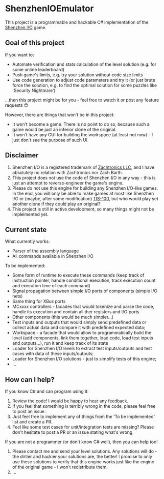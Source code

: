 # ShenzhenIOEmulator
This project is a programmable and hackable C# implementation of the [Shenzhen I/O](https://www.zachtronics.com/shenzhen-io/) game.

## Goal of this project
If you want to:
* Automate verification and stats calculation of the level solution (e.g. for some online leaderboard)
* Push game's limits, e.g. try your solution without code size limits
* Use code generation to adjust code parameters and try it (or just brute force the solution, e.g. to find the optimal solution for some puzzles like 'Security Nightmare')

...then this project might be for you - feel free to watch it or post any feature requests 😊

However, there are things that won't be in this project:
* It won't become a game. There is no point to do so, because such a game would be just an inferior clone of the original.
* It won't have any GUI for building the workspace (at least not now) - I just don't see the purpose of such UI.

## Disclaimer
1. Shenzhen I/O is a registered trademark of [Zachtronics LLC](https://www.zachtronics.com/), and I have absolutely no relation with Zachtronics nor Zach Barth.
2. This project does not use the code of Shenzhen I/O in any way - this is just an attempt to reverse-engineer the game's engine.
3. Please do not use this engine for building any Shenzhen I/O-like games. In the end, you will only be able to make games at most like Shenzhen I/O or (maybe, after some modification) [TIS-100](https://www.zachtronics.com/tis-100), but who would play yet another clone if they could play an original?
4. This project is still in active development, so many things might not be implelmented yet.

## Current state
What currently works:
* Parser of the assembly language
* All commands available in Shenzhen I/O

To be implemented:
* Some form of runtime to execute these commands (keep track of instruction pointer, handle conditional execution, track execution count and execution time of each command)
* Signal propagation between simple I/O ports of components (simple I/O nets)
* Same thing for XBus ports
* MCxxxx controllers - facades that would tokenize and parse the code, handle its execution and contain all ther registers and I/O ports
* Other components (this would be much simpler...)
* Test inputs and outputs that would simply send predefined data or collect actual data and compare it with predefined expected data;
* Workspace - a facade that would allow to programmatically build the level (add components, link them together, load code, load test inputs and outputs...), run it and keep track of its state
* Loader for Shenzhen I/O levels to extract test inputs/outputs and test cases with data of these inputs/outputs;
* Loader for Shenzhen I/O solutions - just to simplify tests of this engine;
* ...

## How can I help?
If you know C# and can program using it:
1. Review the code! I would be happy to hear any feedback.
2. If you feel that something is terribly wrong in the code, please feel free to post an issue.
3. Just feel free to implement any of things from the 'To be implemented' list and create a PR.
4. Feel like some test cases for unit/integration tests are missing? Please don't hesitate to post a PR or an issue stating what's wrong.

If you are not a programmer (or don't know C# well), then you can help too!
1. Please contact me and send your level solutions. Any solutions will do - the dirtier and hackier your solutions are, the better! I promise to only use these solutions to verify that this engine works just like the engine of the original game - I won't redistribute them.
2. ...
